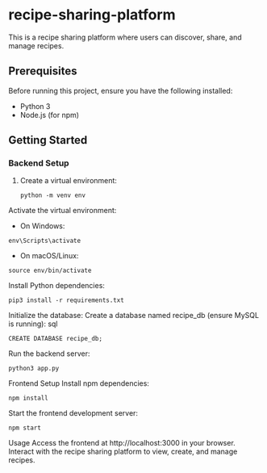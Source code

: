 # recipe-sharing-platform
This is a recipe sharing platform where users can discover, share, and manage recipes.

## Prerequisites

Before running this project, ensure you have the following installed:

- Python 3
- Node.js (for npm)

## Getting Started

### Backend Setup

1. Create a virtual environment:
   ```
   python -m venv env
   ```
Activate the virtual environment:

- On Windows:
```
env\Scripts\activate
```
- On macOS/Linux:
```
source env/bin/activate
```
Install Python dependencies:
```
pip3 install -r requirements.txt
```
Initialize the database:
Create a database named recipe_db (ensure MySQL is running):
sql
```
CREATE DATABASE recipe_db;
```
Run the backend server:
```
python3 app.py
```
Frontend Setup
Install npm dependencies:
```
npm install
```
Start the frontend development server:
```
npm start
```
Usage
Access the frontend at http://localhost:3000 in your browser.
Interact with the recipe sharing platform to view, create, and manage recipes.

